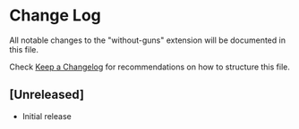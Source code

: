 # Change Log 
All notable changes to the "without-guns" extension will be documented in this file. 
 
Check [Keep a Changelog](http://keepachangelog.com/) for recommendations on how to structure this file. 
 
## [Unreleased] 
- Initial release